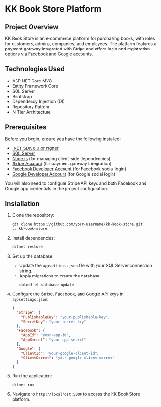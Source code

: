 # KK Book Store Platform

## Project Overview
KK Book Store is an e-commerce platform for purchasing books, with roles for customers, admins, companies, and employees. The platform features a payment gateway integrated with Stripe and offers login and registration options via Facebook and Google accounts.

## Technologies Used
- ASP.NET Core MVC
- Entity Framework Core
- SQL Server
- Bootstrap
- Dependency Injection (DI)
- Repository Pattern
- N-Tier Architecture

## Prerequisites
Before you begin, ensure you have the following installed:

- [.NET SDK 6.0 or higher](https://dotnet.microsoft.com/download/dotnet/6.0)
- [SQL Server](https://www.microsoft.com/en-us/sql-server)
- [Node.js](https://nodejs.org/en/download/) (for managing client-side dependencies)
- [Stripe Account](https://stripe.com/) (for payment gateway integration)
- [Facebook Developer Account](https://developers.facebook.com/) (for Facebook social login)
- [Google Developer Account](https://console.developers.google.com/) (for Google social login)

You will also need to configure Stripe API keys and both Facebook and Google app credentials in the project configuration.

## Installation
1. Clone the repository:
   ```bash
   git clone https://github.com/your-username/kk-book-store.git
   cd kk-book-store
   ```

2. Install dependencies:
   ```bash
   dotnet restore
   ```

3. Set up the database:
   - Update the `appsettings.json` file with your SQL Server connection string.
   - Apply migrations to create the database:
     ```bash
     dotnet ef database update
     ```

4. Configure the Stripe, Facebook, and Google API keys in `appsettings.json`:
   ```json
   {
     "Stripe": {
       "PublishableKey": "your-publishable-key",
       "SecretKey": "your-secret-key"
     },
     "Facebook": {
       "AppId": "your-app-id",
       "AppSecret": "your-app-secret"
     },
     "Google": {
       "ClientId": "your-google-client-id",
       "ClientSecret": "your-google-client-secret"
     }
   }
   ```

5. Run the application:
   ```bash
   dotnet run
   ```

6. Navigate to `http://localhost:5000` to access the KK Book Store platform.
